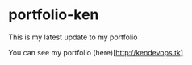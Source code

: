# portfolio-ken
This is my latest update to my portfolio 

You can see my portfolio (here)[http://kendevops.tk]
